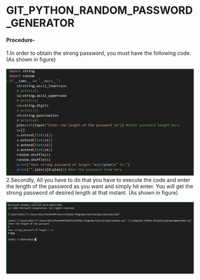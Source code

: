 # GIT_PYTHON_RANDOM_PASSWORD_GENERATOR

#### Procedure-
1.In order to obtain the strong password, you must have the following code. (As shown in figure)<br>
<br>
<img src="pic1.PNG"><br>
2.Secondly, All you have to do that you have to execute the code and enter the length of the password as you want and simply hit enter. You will get the strong password of desired length at that instant. (As shown in figure)<br>
<br>
<img src="pic2.PNG">
